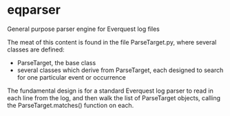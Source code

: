 # eqparser
General purpose parser engine for Everquest log files

The meat of this content is found in the file ParseTarget.py, where several classes are defined:
  - ParseTarget, the base class
  - several classes which derive from ParseTarget, each designed to search for one particular event or occurrence
  
The fundamental design is for a standard Everquest log parser to read in each line from the log, and then walk the list of ParseTarget objects, calling the ParseTarget.matches() function on each.




